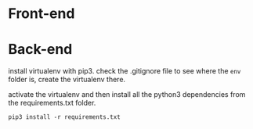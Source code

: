# Front-end



# Back-end

install virtualenv with pip3. check the .gitignore file to see where the ```env``` folder is, create the virtualenv there.

activate the virtualenv and then install all the python3 dependencies from the requirements.txt folder.

```
pip3 install -r requirements.txt
```
